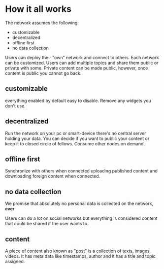 # How it all works

The network assumes the following:

- customizable
- decentralized
- offline first
- no data collection

Users can deploy their "own" network and connect to others.
Each network can be customized.
Users can add multiple topics and share them public or private with some.
Private content can be made public, however, once content is public you cannot go back.

## customizable

everything enabled by default easy to disable. 
Remove any widgets you don't use. 

## decentralized

Run the network on your pc or smart-device there's no central server holding your data.
You can decide if you want to public your content or keep it to closed circle of fellows.
Consume other nodes on demand.

## offline first

Synchronize with others when connected uploading published content and downloading foreign content when connected.

## no data collection

We promise that absolutely no personal data is collected on the network, **ever**

Users can do a lot on social networks but everything is considered content that could be shared if the user wants to.

## content

A piece of content also known as "post" is a collection of texts, images, videos. It has meta data like timestamps, author and it has a title and topic assigned.
